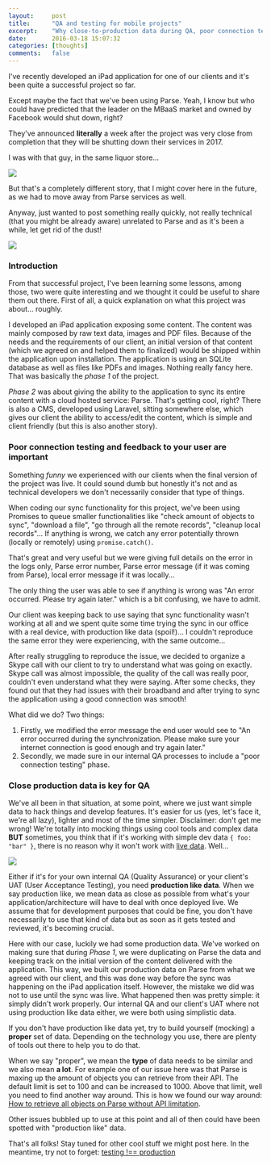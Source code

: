 ```yaml
---
layout:     post
title:      "QA and testing for mobile projects"
excerpt:    "Why close-to-production data during QA, poor connection testing and good UX feedback are important for a mobile project."
date:       2016-03-18 15:07:32
categories: [thoughts]
comments:   false
---
```


I've recently developed an iPad application for one of our clients and it's been quite a successful project so far.

Except maybe the fact that we've been using Parse. Yeah, I know but who could have predicted that the leader on the MBaaS market and owned by Facebook would shut down, right?

They've announced **literally** a week after the project was very close from completion that they will be shutting down their services in 2017.

I was with that guy, in the same liquor store...

![](http://s3.amazonaws.com/www.appcelerator.com.images/parse-tweet-sentiments.png)

But that's a completely different story, that I might cover here in the future, as we had to move away from Parse services as well.

Anyway, just wanted to post something really quickly, not really technical (that you might be already aware) unrelated to Parse and as it's been a while, let get rid of the dust!

![](http://i.imgur.com/8wHGogr.gif)

### Introduction

From that successful project, I've been learning some lessons, among those, two were quite interesting and we thought it could be useful to share them out there. First of all, a quick explanation on what this project was about... roughly.

I developed an iPad application exposing some content. The content was mainly composed by raw text data, images and PDF files. Because of the needs and the requirements of our client, an initial version of that content (which we agreed on and helped them to finalized) would be shipped within the application upon installation. The application is using an SQLite database as well as files like PDFs and images. Nothing really fancy here. That was basically the *phase 1* of the project.

*Phase 2* was about giving the ability to the application to sync its entire content with a cloud hosted service: Parse. That's getting cool, right? There is also a CMS, developed using Laravel, sitting somewhere else, which gives our client the ability to access/edit the content, which is simple and client friendly (but this is also another story).

### Poor connection testing and feedback to your user are important

Something _funny_ we experienced with our clients when the final version of the project was live. It could sound dumb but honestly it's not and as technical developers we don't necessarily consider that type of things.

When coding our sync functionality for this project, we've been using Promises to queue smaller functionalities like "check amount of objects to sync", "download a file", "go through all the remote records", "cleanup local records"...
If anything is wrong, we catch any error potentially thrown (locally or remotely) using `promise.catch()`.

That's great and very useful but we were giving full details on the error in the logs only, Parse error number, Parse error message (if it was coming from Parse), local error message if it was locally...

The only thing the user was able to see if anything is wrong was "An error occurred. Please try again later." which is a bit confusing, we have to admit.

Our client was keeping back to use saying that sync functionality wasn't working at all and we spent quite some time trying the sync in our office with a real device, with production like data (spoil!)... I couldn't reproduce the same error they were experiencing, with the same outcome...

After really struggling to reproduce the issue, we decided to organize a Skype call with our client to try to understand what was going on exactly. Skype call was almost impossible, the quality of the call was really poor, couldn't even understand what they were saying. After some checks, they found out that they had issues with their broadband and after trying to sync the application using a good connection was smooth!

What did we do? Two things:

1. Firstly, we modified the error message the end user would see to "An error occurred during the synchronization. Please make sure your internet connection is good enough and try again later."
2. Secondly, we made sure in our internal QA processes to include a "poor connection testing" phase.

### Close production data is key for QA

We've all been in that situation, at some point, where we just want simple data to hack things and develop features. It's easier for us (yes, let's face it, we're all lazy), lighter and most of the time simpler. Disclaimer: don't get me wrong! We're totally into mocking things using cool tools and complex data **BUT** sometimes, you think that if it's working with simple dev data `{ foo: "bar" }`, there is no reason why it won't work with [live data](http://pastebin.com/raw/4a8V5QBB#). Well...

![](https://media4.giphy.com/media/WXtccLGTLB1NS/200_s.gif)

Either if it's for your own internal QA (Quality Assurance) or your client's UAT (User Acceptance Testing), you need **production like data**. When we say production like, we mean data as close as possible from what's your application/architecture will have to deal with once deployed live. We assume that for development purposes that could be fine, you don't have necessarily to use that kind of data but as soon as it gets tested and reviewed, it's becoming crucial.

Here with our case, luckily we had some production data. We've worked on making sure that during *Phase 1*, we were duplicating on Parse the data and keeping track on the initial version of the content delivered with the application. This way, we built our production data on Parse from what we agreed with our client, and this was done way before the sync was happening on the iPad application itself. However, the mistake we did was not to use until the sync was live. What happened then was pretty simple: it simply didn't work properly. Our internal QA and our client's UAT where not using production like data either, we were both using simplistic data.

If you don't have production like data yet, try to build yourself (mocking) a **proper** set of data. Depending on the technology you use, there are plenty of tools out there to help you to do that.

When we say "proper", we mean the **type** of data needs to be similar and we also mean **a lot**.
For example one of our issue here was that Parse is maxing up the amount of objects you can retrieve from their API. The default limit is set to 100 and can be increased to 1000. Above that limit, well you need to find another way around. This is how we found our way around: [How to retrieve all objects on Parse without API limitation](http://cyber-duck.github.io/2016/03/18/how-to-retrieve-all-objects-on-parse-without-api-limitation).

Other issues bubbled up to use at this point and all of then could have been spotted with "production like" data.

That's all folks! Stay tuned for other cool stuff we might post here. In the meantime, try not to forget: [testing !== production](http://thecodinglove.com/post/141247506660/testing-vs-production)
